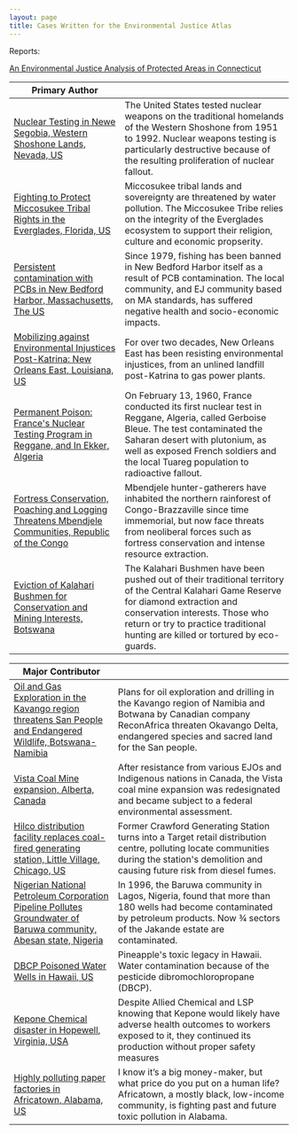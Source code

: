 ```yaml
---
layout: page
title: Cases Written for the Environmental Justice Atlas
---
```

Reports:

[An Environmental Justice Analysis of Protected Areas in Connecticut](Landau_CTEJReport.pdf)


| Primary Author | |
| -------------- | -------------- |
| [Nuclear Testing in Newe Segobia, Western Shoshone Lands, Nevada, US](https://ejatlas.org/conflict/nuclear-testing-in-newe-segobia-western-shoshone-lands-in-nevada-us)  | The United States tested nuclear weapons on the traditional homelands of the Western Shoshone from 1951 to 1992. Nuclear weapons testing is particularly destructive because of the resulting proliferation of nuclear fallout. |
| [Fighting to Protect Miccosukee Tribal Rights in the Everglades, Florida, US](https://ejatlas.org/conflict/fighting-to-protect-miccosukee-tribal-rights-in-the-everglades-florida) | Miccosukee tribal lands and sovereignty are threatened by water pollution. The Miccosukee Tribe relies on the integrity of the Everglades ecosystem to support their religion, culture and economic propserity. |
| [Persistent contamination with PCBs in New Bedford Harbor, Massachusetts, The US](https://ejatlas.org/conflict/pcbs-in-new-bedford-harbor-massachusetts) | Since 1979, fishing has been banned in New Bedford Harbor itself as a result of PCB contamination. The local community, and EJ community based on MA standards, has suffered negative health and socio-economic impacts. |
| [Mobilizing against Environmental Injustices Post-Katrina: New Orleans East, Louisiana, US](https://ejatlas.org/conflict/mobilizing-against-environmental-injustices-post-katrina-new-orleans-east-louisiana-us) | For over two decades, New Orleans East has been resisting environmental injustices, from an unlined landfill post-Katrina to gas power plants. |
| [Permanent Poison: France's Nuclear Testing Program in Reggane, and In Ekker, Algeria](https://ejatlas.org/conflict/permanent-poison-frances-nuclear-testing-program-in-reggane-algeria) | On February 13, 1960, France conducted its first nuclear test in Reggane, Algeria, called Gerboise Bleue. The test contaminated the Saharan desert with plutonium, as well as exposed French soldiers and the local Tuareg population to radioactive fallout. |
| [Fortress Conservation, Poaching and Logging Threatens Mbendjele Communities, Republic of the Congo](https://ejatlas.org/conflict/fortress-conservation-poaching-and-logging-threatens-mbendjele-communities-republic-of-the-congo)  | Mbendjele hunter-gatherers have inhabited the northern rainforest of Congo-Brazzaville since time immemorial, but now face threats from neoliberal forces such as fortress conservation and intense resource extraction. |
| [Eviction of Kalahari Bushmen for Conservation and Mining Interests, Botswana](https://ejatlas.org/conflict/abuse-of-kalahari-bushmen-by-world-wildlife-fund-eco-guards-botswana) | The Kalahari Bushmen have been pushed out of their traditional territory of the Central Kalahari Game Reserve for diamond extraction and conservation interests. Those who return or try to practice traditional hunting are killed or tortured by eco-guards. |


| Major Contributor | |
| -------------- | -------------- |
| [Oil and Gas Exploration in the Kavango region threatens San People and Endangered Wildlife, Botswana-Namibia](https://ejatlas.org/conflict/kavango-oil-botswana-namibia) |Plans for oil exploration and drilling in the Kavango region of Namibia and Botwana by Canadian company ReconAfrica threaten Okavango Delta, endangered species and sacred land for the San people. |
| [Vista Coal Mine expansion, Alberta, Canada](https://ejatlas.org/conflict/vista-coal-mine-expansion-exempted-from-federal-environmental-assessment-alberta-canada) | After resistance from various EJOs and Indigenous nations in Canada, the Vista coal mine expansion was redesignated and became subject to a federal environmental assessment. |
| [Hilco distribution facility replaces coal-fired generating station, Little Village, Chicago, US](https://ejatlas.org/conflict/hilco-distribution-facility-replaces-coal-fired-generating-station-little-village-chicago-us) | Former Crawford Generating Station turns into a Target retail distribution centre, polluting locate communities during the station's demolition and causing future risk from diesel fumes. |
| [Nigerian National Petroleum Corporation Pipeline Pollutes Groundwater of Baruwa community, Abesan state, Nigeria](https://ejatlas.org/conflict/nnpc-pipeline-pollutes-groundwater-in-abesan) | In 1996, the Baruwa community in Lagos, Nigeria, found that more than 180 wells had become contaminated by petroleum products. Now ¾ sectors of the Jakande estate are contaminated. |
| [DBCP Poisoned Water Wells in Hawaii, US](https://ejatlas.org/conflict/pineapples-lasting-legacy-the-poisoned-wells-by-dbcp-in-hawaii) | Pineapple's toxic legacy in Hawaii. Water contamination because of the pesticide dibromochloropropane (DBCP). |
| [Kepone Chemical disaster in Hopewell, Virginia, USA](https://ejatlas.org/conflict/kepone-chemical-disaster-in-virginia-usa) | Despite Allied Chemical and LSP knowing that Kepone would likely have adverse health outcomes to workers exposed to it, they continued its production without proper safety measures |
| [Highly polluting paper factories in Africatown, Alabama, US](https://ejatlas.org/conflict/africatown-united-states) | I know it’s a big money-maker, but what price do you put on a human life? Africatown, a mostly black, low-income community, is fighting past and future toxic pollution in Alabama. |

